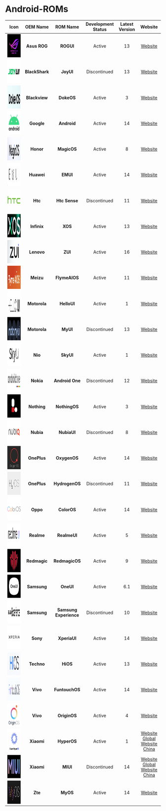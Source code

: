 # Android-ROMs

|                         Icon                          |    OEM Name    |        ROM Name        | Development Status | Latest Version |                                           Website                                            |
| :---------------------------------------------------: | :------------: | :--------------------: | :----------------: | :------------: | :------------------------------------------------------------------------------------------: |
|       <img src="Icons/ROGUI.png"   height="75">       |  **Asus ROG**  |       **ROGUI**        |       Active       |       13       |                        [Website](https://www.asus.com/in/content/ui/)                        |
|       <img src="Icons/JoyUI.png"   height="75">       | **BlackShark** |       **JoyUI**        |    Discontinued    |       13       |                                         [Website]()                                          |
|      <img src="Icons/DokeOS.png"   height="75">       | **Blackview**  |       **DokeOS**       |       Active       |       3        |                          [Website](https://promo.blackview.hk/os3/)                          |
|      <img src="Icons/Android.png"   height="75">      |   **Google**   |      **Android**       |       Active       |       14       |                  [Website](https://www.android.com/intl/en_in/android-14/)                   |
|      <img src="Icons/MagicOS.png"   height="75">      |   **Honor**    |      **MagicOS**       |       Active       |       8        |                        [Website](https://www.honor.com/in/magic-os/)                         |
|       <img src="Icons/EMUI.png"   height="75">        |   **Huawei**   |        **EMUI**        |       Active       |       14       |                      [Website](https://consumer.huawei.com/en/emui-13/)                      |
|     <img src="Icons/HtcSense.png"   height="75">      |    **Htc**     |     **Htc Sense**      |    Discontinued    |       11       |                  [Website](https://www.android.com/intl/en_in/android-14/)                   |
|        <img src="Icons/XOS.png"   height="75">        |  **Infinix**   |        **XOS**         |       Active       |       13       |                        [Website](https://www.infinixmobiles.in/xos/)                         |
|        <img src="Icons/ZUI.png"   height="75">        |   **Lenovo**   |        **ZUI**         |       Active       |       16       |                               [Website](https://m.zui.com/#/)                                |
|     <img src="Icons/FlymeAIOS.png"   height="75">     |   **Meizu**    |     **FlymeAIOS**      |       Active       |       11       |                            [Website](https://www.flyme.com/aios)                             |
|      <img src="Icons/HelloUI.png"   height="75">      |  **Motorola**  |      **HelloUI**       |       Active       |       1        |                          [Website](https://www.motorola.in/my-ux/p)                          |
|       <img src="Icons/MyUI.png"   height="75">        |  **Motorola**  |        **MyUI**        |    Discontinued    |       13       |                          [Website](https://www.motorola.in/my-ux/p)                          |
|       <img src="Icons/SkyUI.png"   height="75">       |    **Nio**     |       **SkyUI**        |       Active       |       1        |                           [Website](https://www.android.com/one/)                            |
|    <img src="Icons/AndroidOne.png"   height="75">     |   **Nokia**    |    **Android One**     |    Discontinued    |       12       |                           [Website](https://www.android.com/one/)                            |
|     <img src="Icons/NothingOS.png"   height="75">     |  **Nothing**   |     **NothingOS**      |       Active       |       3        |                                         [Website]()                                          |
|      <img src="Icons/NubiaUI.png"   height="75">      |   **Nubia**    |      **NubiaUI**       |    Discontinued    |       8        |                                         [Website]()                                          |
|     <img src="Icons/OxygenOS.png"   height="75">      |  **OnePlus**   |      **OxygenOS**      |       Active       |       14       |                         [Website](https://www.oneplus.in/oxygenos14)                         |
|    <img src="Icons/HydrogenOS.png"   height="75">     |  **OnePlus**   |     **HydrogenOS**     |    Discontinued    |       11       |                       [Website](https://www.oneplus.com/cn/hydrogenos)                       |
|      <img src="Icons/ColorOS.png"   height="75">      |    **Oppo**    |      **ColorOS**       |       Active       |       14       |                        [Website](https://www.oppo.com/en/coloros14/)                         |
|     <img src="Icons/RealmeUI.png"   height="75">      |   **Realme**   |      **RealmeUI**      |       Active       |       5        |                       [Website](https://www.realme.com/in/realme-ui-5)                       |
|    <img src="Icons/RedmagicOS.png"   height="75">     |  **Redmagic**  |     **RedmagicOS**     |       Active       |       9        |                                         [Website]()                                          |
|       <img src="Icons/OneUI.png"   height="75">       |  **Samsung**   |       **OneUI**        |       Active       |      6.1       |                        [Website](https://www.samsung.com/in/one-ui/)                         |
| <img src="Icons/SamsungExperience.png"   height="75"> |  **Samsung**   | **Samsung Experience** |    Discontinued    |       10       |                        [Website](https://www.samsung.com/in/one-ui/)                         |
|     <img src="Icons/XperiaUI.png"   height="75">      |    **Sony**    |      **XperiaUI**      |       Active       |       14       |                  [Website](https://www.android.com/intl/en_in/android-14/)                   |
|       <img src="Icons/HiOS.png"   height="75">        |   **Techno**   |        **HiOS**        |       Active       |       13       |                     [Website](https://www.tecno-mobile.com/hios-detail/)                     |
|    <img src="Icons/FuntouchOS.png"   height="75">     |    **Vivo**    |     **FuntouchOS**     |       Active       |       14       |                         [Website](https://www.vivo.com/in/funtouch)                          |
|     <img src="Icons/OriginOS.png"   height="75">      |    **Vivo**    |      **OriginOS**      |       Active       |       4        |                         [Website](https://www.vivo.com.cn/originos)                          |
|      <img src="Icons/HyperOS.png"   height="75">      |   **Xiaomi**   |      **HyperOS**       |       Active       |       1        | [Website Global](https://www.mi.com/global/hyperos) [Website China](https://hyperos.mi.com/) |
|       <img src="Icons/MIUI.png"   height="75">        |   **Xiaomi**   |        **MIUI**        |    Discontinued    |       14       |  [Website Global](https://www.mi.com/global/miui) [Website China](https://home.miui.com/14)  |
|       <img src="Icons/MyOS.png"   height="75">        |    **Zte**     |        **MyOS**        |       Active       |       14       |                        [Website](https://www.ztedevices.com/cn/myos/)                        |

